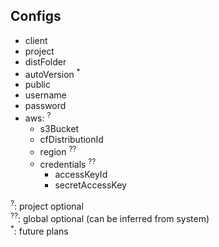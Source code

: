 ## Configs

- client
- project
- distFolder
- autoVersion <sup>\*</sup>
- public
- username
- password
- aws: <sup>?</sup>
  - s3Bucket
  - cfDistributionId
  - region <sup>??</sup>
  - credentials <sup>??</sup>
    - accessKeyId
    - secretAccessKey

<sup>?</sup>: project optional  
<sup>??</sup>: global optional (can be inferred from system)  
<sup>\*</sup>: future plans
